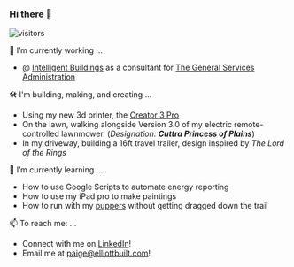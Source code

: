 ### Hi there 👋


<!--
**NarcolepticEngineer/NarcolepticEngineer** is a ✨ _special_ ✨ repository because its `README.md` (this file) appears on your GitHub profile.
-->

![visitors](https://visitor-badge.glitch.me/badge?page_id=NarcolepticEngineer.NarcolepticEngineer)


🔭 I’m currently working ...
  - @ [Intelligent Buildings](https://www.intelligentbuildings.com/) as a consultant for [The General Services Administration](https://www.gsa.gov/)
  
🛠️ I'm building, making, and creating ...
  - Using my new 3d printer, the [Creator 3 Pro](https://www.flashforge.com/product-detail/flashforge-creator-3-pro-3d-printer)
  - On the lawn, walking alongside Version 3.0 of my electric remote-controlled lawnmower. (*Designation: **Cuttra Princess of Plains***)
  - In my driveway, building a 16ft travel trailer, design inspired by *The Lord of the Rings*

🌱 I’m currently learning ...
  - How to use Google Scripts to automate energy reporting
  - How to use my iPad pro to make paintings
  - How to run with my [puppers](https://www.akc.org/dog-breeds/australian-shepherd/) without getting dragged down the trail

📫 To reach me: ...
  - Connect with me on [LinkedIn](https://www.linkedin.com/in/peter-elliott/?lipi=urn%3Ali%3Apage%3Ad_flagship3_feed%3ByD7wHkFCS2mGUFjsEkW5GQ%3D%3D)!
  - Email me at [paige@elliottbuilt.com](mailto:paige@elliottbuilt.net?subject=Really%20Awesome%20Job%20Offer)!



  
<!--
👯 I’m looking to collaborate on ...
🤔 I’m looking for help with ...
😄 Pronouns: ...
⚡ Fun fact: ...
-->


